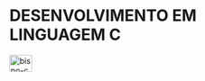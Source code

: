 # DESENVOLVIMENTO EM LINGUAGEM C

 <img align="center" alt="bispo-c" height="30" width="40" src="https://cdn.jsdelivr.net/gh/devicons/devicon/icons/c/c-original.svg" />
